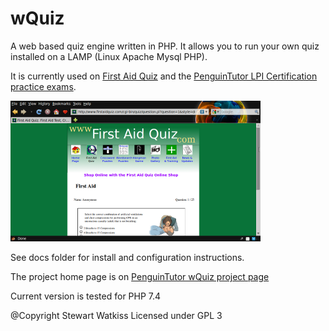 wQuiz
=====

A web based quiz engine written in PHP. It allows you to run your own quiz installed on a LAMP (Linux Apache Mysql PHP).

It is currently used on [First Aid Quiz](http://www.firstaidquiz.com) and the [PenguinTutor LPI Certification practice exams](http://www.penguintutor.com).

![Screenshot First Aid Quiz](docs/wquiz-sshot-01.png)

See docs folder for install and configuration instructions.

The project home page is on [PenguinTutor wQuiz project page](http://www.penguintutor.com/wquiz.php)

Current version is tested for PHP 7.4

@Copyright Stewart Watkiss
Licensed under GPL 3
